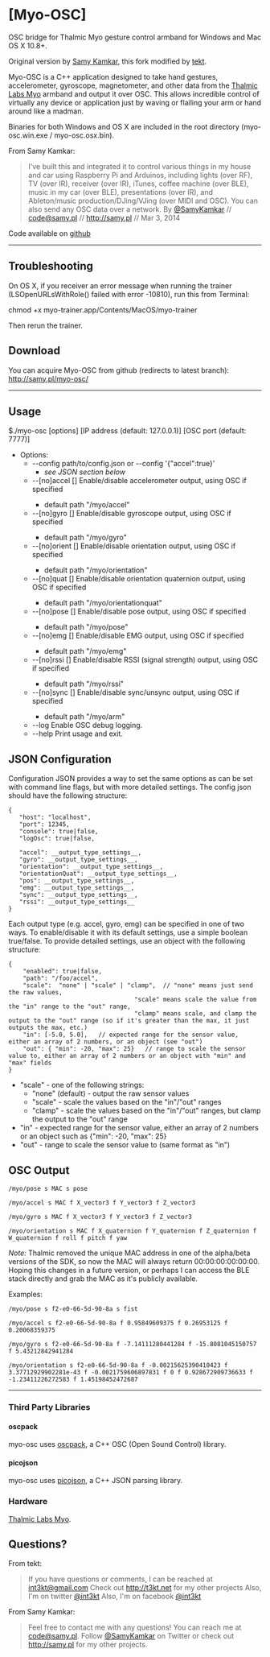 # [Myo-OSC]

OSC bridge for Thalmic Myo gesture control armband for Windows and Mac OS X 10.8+.

Original version by [Samy Kamkar](http://samy.pl), this fork modified by [tekt](http://t3kt.net).

Myo-OSC is a C++ application designed to take hand gestures, accelerometer, gyroscope, magnetometer, and other data from the [Thalmic Labs Myo](https://www.thalmic.com/en/myo/) armband and output it over OSC. This allows incredible control of virtually any device or application just by waving or flailing your arm or hand around like a madman.

Binaries for both Windows and OS X are included in the root directory (myo-osc.win.exe / myo-osc.osx.bin).

From Samy Kamkar:
> I've built this and integrated it to control various things in my house and car using Raspberry Pi and Arduinos, including lights (over RF), TV (over IR), receiver (over IR), iTunes, coffee machine (over BLE), music in my car (over BLE), presentations (over IR), and Ableton/music production/DJing/VJing (over MIDI and OSC).
> You can also send any OSC data over a network.
> By [@SamyKamkar](https://twitter.com/samykamkar) // <code@samy.pl> // <http://samy.pl> // Mar 3, 2014

Code available on [github](http://github.com/t3kt/myo-osc)

------

## Troubleshooting
On OS X, if you receiver an error message when running the trainer (LSOpenURLsWithRole() failed with error -10810), run this from Terminal:

chmod +x myo-trainer.app/Contents/MacOS/myo-trainer

Then rerun the trainer.

## Download
You can acquire Myo-OSC from github (redirects to latest branch): <http://samy.pl/myo-osc/>

------

## Usage
$./myo-osc [options] [IP address (default: 127.0.0.1)] [OSC port (default: 7777)]
* Options:
  * --config path/to/config.json or --config '{"accel":true}'
    * *see JSON section below*
  * --[no]accel [<path>] Enable/disable accelerometer output, using OSC <path> if specified
    * default path "/myo/accel"
  * --[no]gyro [<path>] Enable/disable gyroscope output, using OSC <path> if specified
    * default path "/myo/gyro"
  * --[no]orient [<path>] Enable/disable orientation output, using OSC <path> if specified
    * default path "/myo/orientation"
  * --[no]quat [<path>] Enable/disable orientation quaternion output, using OSC <path> if specified
    * default path "/myo/orientationquat"
  * --[no]pose [<path>] Enable/disable pose output, using OSC <path> if specified
    * default path "/myo/pose"
  * --[no]emg [<path>] Enable/disable EMG output, using OSC <path> if specified
    * default path "/myo/emg"
  * --[no]rssi [<path>] Enable/disable RSSI (signal strength) output, using OSC <path> if specified
    * default path "/myo/rssi"
  * --[no]sync [<path>] Enable/disable sync/unsync output, using OSC <path> if specified
    * default path "/myo/arm"
  * --log Enable OSC debug logging.
  * --help Print usage and exit.

## JSON Configuration
Configuration JSON provides a way to set the same options as can be set with command line flags, but with more detailed settings.
The config json should have the following structure:
```
{
   "host": "localhost",
   "port": 12345,
   "console": true|false,
   "logOsc": true|false,

   "accel": __output_type_settings__,
   "gyro": __output_type_settings__,
   "orientation": __output_type_settings__,
   "orientationQuat": __output_type_settings__,
   "pos": __output_type_settings__,
   "emg": __output_type_settings__,
   "sync": __output_type_settings__,
   "rssi": __output_type_settings__
}
```

Each output type (e.g. accel, gyro, emg) can be specified in one of two ways. To enable/disable it with its default settings, use a simple boolean true/false. To provide detailed settings, use an object with the following structure:
```
{
	"enabled": true|false,
	"path": "/foo/accel",
	"scale":  "none" | "scale" | "clamp",  // "none" means just send the raw values,
								   "scale" means scale the value from the "in" range to the "out" range,
								   "clamp" means scale, and clamp the output to the "out" range (so if it's greater than the max, it just outputs the max, etc.)
	"in": [-5.0, 5.0],   // expected range for the sensor value, either an array of 2 numbers, or an object (see "out")
	"out": { "min": -20, "max": 25}   // range to scale the sensor value to, either an array of 2 numbers or an object with "min" and "max" fields
}
```

* "scale" - one of the following strings:
  * "none" (default) - output the raw sensor values
  * "scale" - scale the values based on the "in"/"out" ranges
  * "clamp" - scale the values based on the "in"/"out" ranges, but clamp the output to the "out" range
* "in" - expected range for the sensor value, either an array of 2 numbers or an object such as {"min": -20, "max": 25}
* "out" - range to scale the sensor value to (same format as "in")

## OSC Output
```
/myo/pose s MAC s pose

/myo/accel s MAC f X_vector3 f Y_vector3 f Z_vector3

/myo/gyro s MAC f X_vector3 f Y_vector3 f Z_vector3

/myo/orientation s MAC f X_quaternion f Y_quaternion f Z_quaternion f W_quaternion f roll f pitch f yaw
```

*Note:* Thalmic removed the unique MAC address in one of the alpha/beta versions of the SDK, so now the MAC will always return 00:00:00:00:00:00. Hoping this changes in a future version, or perhaps I can access the BLE stack directly and grab the MAC as it's publicly available.

Examples:

```
/myo/pose s f2-e0-66-5d-90-8a s fist

/myo/accel s f2-e0-66-5d-90-8a f 0.95849609375 f 0.26953125 f 0.20068359375

/myo/gyro s f2-e0-66-5d-90-8a f -7.14111280441284 f -15.8081045150757 f 5.43212842941284

/myo/orientation s f2-e0-66-5d-90-8a f -0.00215625390410423 f 3.37712929902281e-43 f -0.0021759606897831 f 0 f 0.928672909736633 f -1.23411226272583 f 1.45198452472687
```


------

### Third Party Libraries

#### oscpack
myo-osc uses [oscpack](https://code.google.com/p/oscpack/), a C++ OSC (Open Sound Control) library.

#### picojson
myo-osc uses [picojson](https://github.com/kazuho/picojson), a C++ JSON parsing library.

### Hardware
[Thalmic Labs Myo](https://www.thalmic.com/en/myo/).

## Questions?
From tekt:
> If you have questions or comments, I can be reached at int3kt@gmail.com
> Check out <http://t3kt.net> for my other projects
> Also, I'm on twitter [@int3kt](https://twitter.com/int3kt)
> Also, I'm on facebook [@int3kt](https://facebook.com/int3kt)

From Samy Kamkar:
> Feel free to contact me with any questions!
> You can reach me at <code@samy.pl>.
> Follow [@SamyKamkar](https://twitter.com/samykamkar) on Twitter or check out <http://samy.pl> for my other projects.
